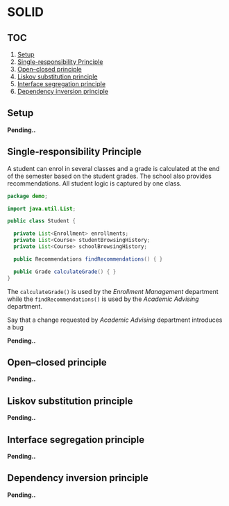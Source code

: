 # SOLID

## TOC

1. [Setup](#setup)
1. [Single-responsibility Principle](#single-responsibility-principle)
1. [Open–closed principle](#open-closed-principle)
1. [Liskov substitution principle](#liskov-substitution-principle)
1. [Interface segregation principle](#interface-segregation-principle)
1. [Dependency inversion principle](#dependency-inversion-principle)

## Setup

**Pending..**

## Single-responsibility Principle

A student can enrol in several classes and a grade is calculated at the end of the semester based on the student grades.  The school also provides recommendations.  All student logic is captured by one class.

```java
package demo;

import java.util.List;

public class Student {

  private List<Enrollment> enrollments;
  private List<Course> studentBrowsingHistory;
  private List<Course> schoolBrowsingHistory;

  public Recommendations findRecommendations() { }

  public Grade calculateGrade() { }
}
```

The `calculateGrade()` is used by the *Enrollment Management* department while the `findRecommendations()` is used by the *Academic Advising* department.

Say that a change requested by *Academic Advising* department introduces a bug


**Pending..**

## Open–closed principle

**Pending..**

## Liskov substitution principle

**Pending..**

## Interface segregation principle

**Pending..**

## Dependency inversion principle

**Pending..**
